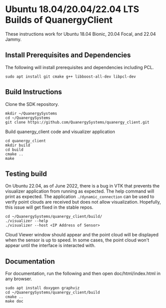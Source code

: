 # Ubuntu 18.04/20.04/22.04 LTS Builds of QuanergyClient
These instructions work for Ubuntu 18.04 Bionic, 20.04 Focal, and 22.04 Jammy.

## Install Prerequisites and Dependencies
The following will install prerequisites and dependencies including PCL. 

```
sudo apt install git cmake g++ libboost-all-dev libpcl-dev
```
## Build Instructions
Clone the SDK repository.

```
mkdir ~/QuanergySystems
cd ~/QuanergySystems
git clone https://github.com/QuanergySystems/quanergy_client.git
```
Build quanergy_client code and visualizer application

```
cd quanergy_client
mkdir build
cd build
cmake ..
make
```

## Testing build
On Ubuntu 22.04, as of June 2022, there is a bug in VTK that prevents the visualizer application from running as expected. The help command will print as expected. The application `./dynamic_connection` can be used to verify point clouds are received but does not allow visualization. Hopefully, this issue will get fixed in the stable repos.
```
cd ~/QuanergySystems/quanergy_client/build/
./visualizer --help
./visualizer --host <IP Address of Sensor>
```

Cloud Viewer window should appear and the point cloud will be displayed when the sensor is up to speed. In some cases, the point cloud won't appear until the interface is interacted with.

## Documentation
For documentation, run the following and then open doc/html/index.html in any browser.

```
sudo apt install doxygen graphviz
cd ~/QuanergySystems/quanergy_client/build
cmake ..
make doc
